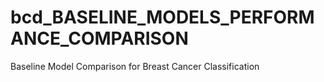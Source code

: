 # bcd_BASELINE_MODELS_PERFORMANCE_COMPARISON
Baseline Model Comparison for Breast Cancer Classification
